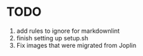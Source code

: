 # TODO

1. add rules to ignore for markdownlint
2. finish setting up setup.sh
3. Fix images that were migrated from Joplin
